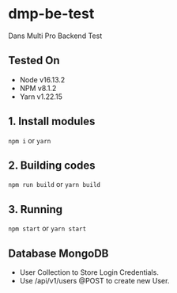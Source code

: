 # dmp-be-test

Dans Multi Pro Backend Test

## Tested On

- Node v16.13.2
- NPM v8.1.2
- Yarn v1.22.15

## 1. Install modules

`npm i` or `yarn`

## 2. Building codes

`npm run build` or `yarn build`

## 3. Running

`npm start` or `yarn start`

## Database MongoDB

- User Collection to Store Login Credentials.
- Use /api/v1/users @POST to create new User.
